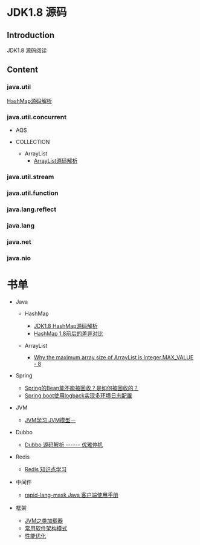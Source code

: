 # JDK1.8 源码

## Introduction
JDK1.8 源码阅读

## Content

### java.util
<a href="https://github.com/yueny/JDKSource1.8/blob/master/src/java/util/HashMap.java">HashMap源码解析</a><br/>

### java.util.concurrent
+ AQS

+ COLLECTION
  - ArrayList
    + <a href="https://github.com/yueny/JDKSource1.8/blob/master/src/java/util/ArrayList.java">ArrayList源码解析</a><br/>
    

### java.util.stream

### java.util.function

### java.lang.reflect

### java.lang

### java.net

### java.nio


# 书单
* Java
   + HashMap
      - <a href="https://muzinuo.com/article/byuan-ma-jie-xi.html">JDK1.8 HashMap源码解析</a><br/>
      - <a href="https://muzinuo.com/article/bpyu3m4s0s38.html">HashMap 1.8前后的差异对比</a><br/>
      
   + ArrayList
      - <a href="https://muzinuo.com/article/b43l5o2zf787.html">Why the maximum array size of ArrayList is Integer.MAX_VALUE - 8</a><br/>


* Spring
  + <a href="https://muzinuo.com/article/b6f9891f3s26.html">Spring的Bean能不能被回收？是如何被回收的？</a><br/>
  + <a href="https://muzinuo.com/article/39188987a74q.html">Spring boot使用logback实现多环境日志配置</a><br/>
  
* JVM
  + <a href="https://muzinuo.com/article/1952786x2hwb.html">JVM学习 JVM模型一</a><br/>

* Dubbo
  + <a href="https://muzinuo.com/article/235611pcyaai.html">Dubbo 源码解析 ------ 优雅停机</a><br/>

* Redis
  + <a href="https://muzinuo.com/article/o38183syy6sd.html">Redis 知识点学习</a><br/>

* 中间件
  + <a href="https://muzinuo.com/article/271099s75ix4.html">rapid-lang-mask Java 客户端使用手册</a><br/>

* 框架
  + <a href="https://github.com/yueny/JDKSource1.8/blob/master/src/books/M201910/JVM之类加载器.md">JVM之类加载器</a><br/>
  + <a href="https://github.com/yueny/JDKSource1.8/blob/master/src/books/M201910/常用软件架构模式.md">常用软件架构模式</a><br/>
  + <a href="https://github.com/yueny/JDKSource1.8/blob/master/src/books/M201910/性能优化.md">性能优化</a><br/>
           